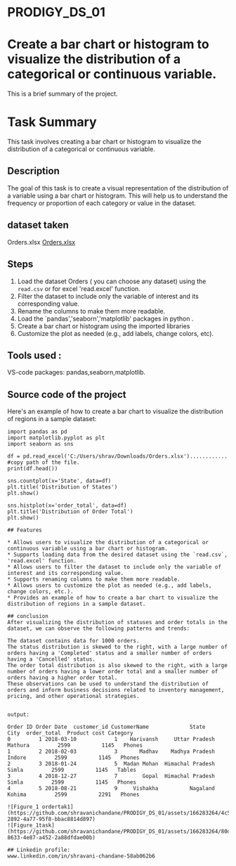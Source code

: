 # PRODIGY_DS_01

# Create a bar chart or histogram to visualize the distribution of a categorical or continuous variable.

This is a brief summary of the project.

# Task Summary

This task involves creating a bar chart or histogram to visualize the distribution of a categorical or continuous variable.

## Description

The goal of this task is to create a visual representation of the distribution of a variable using a bar chart or histogram. This will help us to understand the frequency or proportion of each category or value in the dataset.

## dataset taken
Orders.xlsx [Orders.xlsx](https://github.com/shravanichandane/PRODIGY_DS_01/files/14934878/Orders.xlsx)

## Steps

1. Load the dataset Orders ( you can choose any dataset) using the `read.csv` or for excel 'read.excel' function.
2. Filter the dataset to include only the variable of interest and its corresponding value.
3. Rename the columns to make them more readable.
4. Load the `pandas','seaborn','matplotlib' packages in python .
5. Create a bar chart or histogram using the imported libraries
6. Customize the plot as needed (e.g., add labels, change colors, etc).

## Tools used :
VS-code
packages: pandas,seaborn,matplotlib.

## Source code of the project

Here's an example of how to create a bar chart to visualize the distribution of regions in a sample dataset:

```
import pandas as pd
import matplotlib.pyplot as plt
import seaborn as sns

df = pd.read_excel('C:/Users/shrav/Downloads/Orders.xlsx')............ #copy path of the file.
print(df.head())

sns.countplot(x='State', data=df)
plt.title('Distribution of States')
plt.show()

sns.histplot(x='order_total', data=df)
plt.title('Distribution of Order Total')
plt.show()

## Features

* Allows users to visualize the distribution of a categorical or continuous variable using a bar chart or histogram.
* Supports loading data from the desired dataset using the `read.csv`, 'read.excel' function.
* Allows users to filter the dataset to include only the variable of interest and its corresponding value.
* Supports renaming columns to make them more readable.
* Allows users to customize the plot as needed (e.g., add labels, change colors, etc.).
* Provides an example of how to create a bar chart to visualize the distribution of regions in a sample dataset.

## conclusion
After visualizing the distribution of statuses and order totals in the dataset, we can observe the following patterns and trends:

The dataset contains data for 1000 orders.
The status distribution is skewed to the right, with a large number of orders having a 'Completed' status and a smaller number of orders having a 'Cancelled' status.
The order total distribution is also skewed to the right, with a large number of orders having a lower order total and a smaller number of orders having a higher order total.
These observations can be used to understand the distribution of orders and inform business decisions related to inventory management, pricing, and other operational strategies.


output:

Order ID Order Date  customer_id CustomerName             State     City  order_total  Product cost Category
0         1 2018-03-10            1    Harivansh     Uttar Pradesh  Mathura         2599          1145   Phones
1         2 2018-02-03            3       Madhav    Madhya Pradesh   Indore         2599          1145   Phones
2         3 2018-01-24            5  Madan Mohan  Himachal Pradesh    Simla         2599          1145   Tables
3         4 2018-12-27            7        Gopal  Himachal Pradesh    Simla         2599          1145   Phones
4         5 2018-08-21            9     Vishakha          Nagaland   Kohima         2599          2291   Phones

![Figure_1 ordertak1](https://github.com/shravanichandane/PRODIGY_DS_01/assets/166283264/4c589c59-2892-4a77-95f8-bbac8814d897)
![Figure_1task](https://github.com/shravanichandane/PRODIGY_DS_01/assets/166283264/80d2be88-8633-4e87-a452-2a88dfdae00b)

## Linkedin profile:
www.linkedin.com/in/shravani-chandane-58ab062b6

